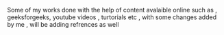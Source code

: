 Some of my works done with the help of content avalaible online such as , geeksforgeeks, youtube videos , turtorials etc , with some changes added by me , will be adding refrences as well
